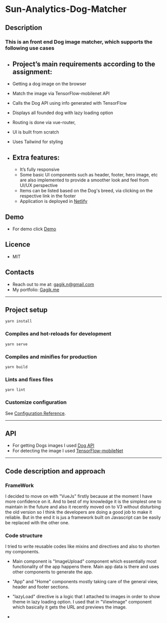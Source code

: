 # Sun-Analytics-Dog-Matcher

## Description

### This is an front end Dog image matcher, which supports the following use cases

- ## Project’s main requirements according to the assignment:

- Getting a dog image on the browser
- Match the image via TensorFlow-mobilenet API
- Calls the Dog API using info generated with TensorFlow
- Displays all founded dog with lazy loading option
- Routing is done via vue-router,
- UI is built from scratch
- Uses Tailwind for styling

- ## Extra features:

  - It’s fully responsive
  - Some basic UI components such as header, footer, hero image, etc are also implemented to provide a smoother look and feel from UI/UX perspective
  - Items can be listed based on the Dog's breed, via clicking on the respective link in the footer
  - Application is deployed in [Netlify](https://sun-anlytics-pet-matcher.netlify.app/)

## Demo

- For demo click [Demo](https://sun-anlytics-pet-matcher.netlify.app/)

## Licence

- MIT

## Contacts

- Reach out to me at: gagik.n@gmail.com
- My portfolio: [Gagik.me](https://www.gagik.me)

---

## Project setup

```
yarn install
```

### Compiles and hot-reloads for development

```
yarn serve
```

### Compiles and minifies for production

```
yarn build
```

### Lints and fixes files

```
yarn lint
```

### Customize configuration

See [Configuration Reference](https://cli.vuejs.org/config/).

---

## API

- For getting Dogs images I used [Dog API](https://dog.ceo/dog-api/)
- For detecting the image I used [TensorFlow-mobileNet](https://github.com/tensorflow/tfjs-models/tree/master/mobilenet)

---

## Code description and approach

### FrameWork

I decided to move on with "VueJs" firstly because at the moment I have more confidence on it. And to best of my knowledge it is the simplest one to maintain in the future and also it recently moved on to V3 without disturbing the old version so I think the developers are doing a good job to make it reliable. But in the end it is jus a framework built on Javascript can be easily be replaced with the other one.

### Code structure

I tried to write reusable codes like mixins and directives and also to shorten my components.

- Main component is "ImageUpload" component which essentially most functionality of the app happens there. Main app data is there and uses other components to generate the app.

- "App" and "Home" components mostly taking care of the general view, header and footer sections.

- "lazyLoad" directive is a logic that I attached to images in order to show theme in lazy loading option. I used that in "ViewImage" component which basically it gets the URL and previews the image.

-
